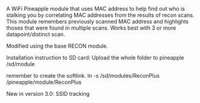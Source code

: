 A WiFi Pineapple module that uses MAC address to help find out who is stalking you by correlating MAC addresses from the results of recon scans.
This module remembers previously scanned MAC address and highlights thoses that were found in multiple scans. Works best with 3 or more datapoint/distinct scan. 

Modified using the base RECON module. 



Installation instruction to SD card: 
Upload the whole folder to pineapple /sd/module

remember to create the softlink. 
ln -s /sd/modules/ReconPlus /pineapple/module/ReconPlus

New in version 3.0:
SSID tracking
